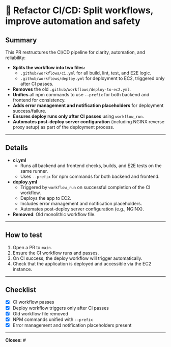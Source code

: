 # :rocket: Refactor CI/CD: Split workflows, improve automation and safety

## Summary

This PR restructures the CI/CD pipeline for clarity, automation, and reliability:

- **Splits the workflow into two files:**
  - `.github/workflows/ci.yml` for all build, lint, test, and E2E logic.
  - `.github/workflows/deploy.yml` for deployment to EC2, triggered only after CI passes.
- **Removes** the old `.github/workflows/deploy-to-ec2.yml`.
- **Unifies** all npm commands to use `--prefix` for both backend and frontend for consistency.
- **Adds error management and notification placeholders** for deployment success/failure.
- **Ensures deploy runs only after CI passes** using `workflow_run`.
- **Automates post-deploy server configuration** (including NGINX reverse proxy setup) as part of the deployment process.

---

## Details

- **ci.yml**
  - Runs all backend and frontend checks, builds, and E2E tests on the same runner.
  - Uses `--prefix` for npm commands for both backend and frontend.
- **deploy.yml**
  - Triggered by `workflow_run` on successful completion of the CI workflow.
  - Deploys the app to EC2.
  - Includes error management and notification placeholders.
  - Automates post-deploy server configuration (e.g., NGINX).
- **Removed**: Old monolithic workflow file.

---

## How to test

1. Open a PR to `main`.
2. Ensure the CI workflow runs and passes.
3. On CI success, the deploy workflow will trigger automatically.
4. Check that the application is deployed and accessible via the EC2 instance.

---

## Checklist

- [x] CI workflow passes
- [x] Deploy workflow triggers only after CI passes
- [x] Old workflow file removed
- [x] NPM commands unified with `--prefix`
- [x] Error management and notification placeholders present

---

**Closes:** #<issue-number-if-applicable> 